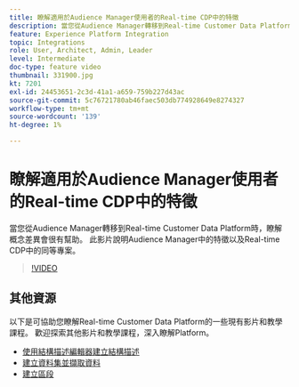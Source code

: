 ```yaml
---
title: 瞭解適用於Audience Manager使用者的Real-time CDP中的特徵
description: 當您從Audience Manager轉移到Real-time Customer Data Platform時，瞭解概念差異會很有幫助。 此影片說明Audience Manager中的特徵以及Real-time CDP中的同等專案。
feature: Experience Platform Integration
topic: Integrations
role: User, Architect, Admin, Leader
level: Intermediate
doc-type: feature video
thumbnail: 331900.jpg
kt: 7201
exl-id: 24453651-2c3d-41a1-a659-759b227d43ac
source-git-commit: 5c76721780ab46faec503db774928649e8274327
workflow-type: tm+mt
source-wordcount: '139'
ht-degree: 1%

---
```


# 瞭解適用於Audience Manager使用者的Real-time CDP中的特徵

當您從Audience Manager轉移到Real-time Customer Data Platform時，瞭解概念差異會很有幫助。 此影片說明Audience Manager中的特徵以及Real-time CDP中的同等專案。

>[!VIDEO](https://video.tv.adobe.com/v/331900/?quality=12&learn=on)

## 其他資源

以下是可協助您瞭解Real-time Customer Data Platform的一些現有影片和教學課程。 歡迎探索其他影片和教學課程，深入瞭解Platform。

* [使用結構描述編輯器建立結構描述](https://experienceleague.adobe.com/docs/experience-platform/xdm/tutorials/create-schema-ui.html?lang=zh-Hant#getting-started)
* [建立資料集並擷取資料](https://experienceleague.adobe.com/docs/platform-learn/tutorials/data-ingestion/create-datasets-and-ingest-data.html?lang=zh-Hant#data-ingestion)
* [建立區段](https://experienceleague.adobe.com/docs/platform-learn/tutorials/segments/create-segments.html?lang=zh-Hant#segments)
